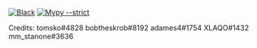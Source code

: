 [![Black](https://github.com/Kobu/IB111-r_problems/actions/workflows/black.yml/badge.svg)](https://github.com/Kobu/IB111-r_problems/actions/workflows/black.yml)
[![Mypy --strict](https://github.com/Kobu/IB111-r_problems/actions/workflows/mypy.yml/badge.svg)](https://github.com/Kobu/IB111-r_problems/actions/workflows/mypy.yml)

Credits:
    tomsko#4828
    bobtheskrob#8192
    adames4#1754
    XLAQO#1432
    mm_stanone#3636